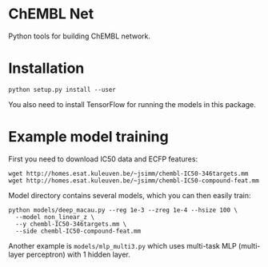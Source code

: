# ChEMBL Net

Python tools for building ChEMBL network.

# Installation
```
python setup.py install --user
```

You also need to install TensorFlow for running the models in this package.

# Example model training
First you need to download IC50 data and ECFP features:
```
wget http://homes.esat.kuleuven.be/~jsimm/chembl-IC50-346targets.mm
wget http://homes.esat.kuleuven.be/~jsimm/chembl-IC50-compound-feat.mm
```

Model directory contains several models, which you can then easily train:
```
python models/deep_macau.py --reg 1e-3 --zreg 1e-4 --hsize 100 \
  --model non_linear_z \
  --y chembl-IC50-346targets.mm \
  --side chembl-IC50-compound-feat.mm
```

Another example is `models/mlp_multi3.py` which uses multi-task MLP (multi-layer perceptron) with 1 hidden layer.

